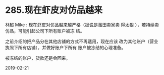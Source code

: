 # 285.现在虾皮对仿品越来

林超 Mike : 现在虾皮对仿品越来越严格（据说是莆田卖家卖 得太狠 ），若持续卖仿品，可能引起公司下所有账户被冻 结。

之前介绍的把产品分在其他店铺的方式不再适用，现在应该 改为其他账户（营业执照下所有店铺），并做好账户下所有 账户被冻结的心理准备。

被冻结的账户，货款还是会回来。

2019-02-21
